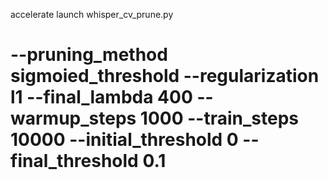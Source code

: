 accelerate launch whisper_cv_prune.py 
# --pruning_method sigmoied_threshold --regularization l1 --final_lambda 400 --warmup_steps 1000 --train_steps 10000 --initial_threshold 0 --final_threshold 0.1
 